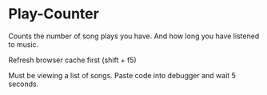 # Play-Counter
Counts the number of song plays you have. And how long you have listened to music.

Refresh browser cache first (shift + f5)

Must be viewing a list of songs. 
Paste code into debugger and wait 5 seconds. 
